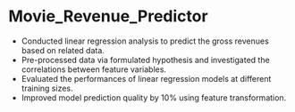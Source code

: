 # Movie_Revenue_Predictor
* Conducted linear regression analysis to predict the gross revenues based on related data.
* Pre-processed data via formulated hypothesis and investigated the correlations between feature variables.
* Evaluated the performances of linear regression models at different training sizes.
* Improved model prediction quality by 10% using feature transformation.
